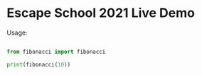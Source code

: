 # Escape School 2021 Live Demo

Usage:
```python

from fibonacci import fibonacci

print(fibonacci(10))
```
